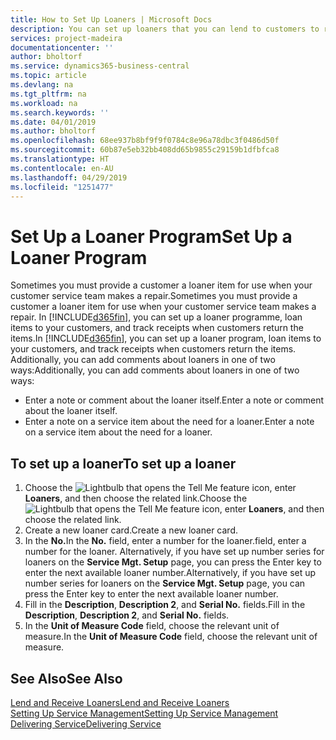 ```yaml
---
title: How to Set Up Loaners | Microsoft Docs
description: You can set up loaners that you can lend to customers to replace service items while they are in service.
services: project-madeira
documentationcenter: ''
author: bholtorf
ms.service: dynamics365-business-central
ms.topic: article
ms.devlang: na
ms.tgt_pltfrm: na
ms.workload: na
ms.search.keywords: ''
ms.date: 04/01/2019
ms.author: bholtorf
ms.openlocfilehash: 68ee937b8bf9f9f0784c8e96a78dbc3f0486d50f
ms.sourcegitcommit: 60b87e5eb32bb408dd65b9855c29159b1dfbfca8
ms.translationtype: HT
ms.contentlocale: en-AU
ms.lasthandoff: 04/29/2019
ms.locfileid: "1251477"
---
```

# <a name="set-up-a-loaner-program"></a><span data-ttu-id="4ed2a-103">Set Up a Loaner Program</span><span class="sxs-lookup"><span data-stu-id="4ed2a-103">Set Up a Loaner Program</span></span>
<span data-ttu-id="4ed2a-104">Sometimes you must provide a customer a loaner item for use when your customer service team makes a repair.</span><span class="sxs-lookup"><span data-stu-id="4ed2a-104">Sometimes you must provide a customer a loaner item for use when your customer service team makes a repair.</span></span> <span data-ttu-id="4ed2a-105">In [!INCLUDE[d365fin](includes/d365fin_md.md)], you can set up a loaner programme, loan items to your customers, and track receipts when customers return the items.</span><span class="sxs-lookup"><span data-stu-id="4ed2a-105">In [!INCLUDE[d365fin](includes/d365fin_md.md)], you can set up a loaner program, loan items to your customers, and track receipts when customers return the items.</span></span> <span data-ttu-id="4ed2a-106">Additionally, you can add comments about loaners in one of two ways:</span><span class="sxs-lookup"><span data-stu-id="4ed2a-106">Additionally, you can add comments about loaners in one of two ways:</span></span>  
  
* <span data-ttu-id="4ed2a-107">Enter a note or comment about the loaner itself.</span><span class="sxs-lookup"><span data-stu-id="4ed2a-107">Enter a note or comment about the loaner itself.</span></span>  
* <span data-ttu-id="4ed2a-108">Enter a note on a service item about the need for a loaner.</span><span class="sxs-lookup"><span data-stu-id="4ed2a-108">Enter a note on a service item about the need for a loaner.</span></span>  

## <a name="to-set-up-a-loaner"></a><span data-ttu-id="4ed2a-109">To set up a loaner</span><span class="sxs-lookup"><span data-stu-id="4ed2a-109">To set up a loaner</span></span>  
1. <span data-ttu-id="4ed2a-110">Choose the ![Lightbulb that opens the Tell Me feature](media/ui-search/search_small.png "Tell me what you want to do") icon, enter **Loaners**, and then choose the related link.</span><span class="sxs-lookup"><span data-stu-id="4ed2a-110">Choose the ![Lightbulb that opens the Tell Me feature](media/ui-search/search_small.png "Tell me what you want to do") icon, enter **Loaners**, and then choose the related link.</span></span>  
2. <span data-ttu-id="4ed2a-111">Create a new loaner card.</span><span class="sxs-lookup"><span data-stu-id="4ed2a-111">Create a new loaner card.</span></span> 
3. <span data-ttu-id="4ed2a-112">In the **No.**</span><span class="sxs-lookup"><span data-stu-id="4ed2a-112">In the **No.**</span></span> <span data-ttu-id="4ed2a-113">field, enter a number for the loaner.</span><span class="sxs-lookup"><span data-stu-id="4ed2a-113">field, enter a number for the loaner.</span></span> <span data-ttu-id="4ed2a-114">Alternatively, if you have set up number series for loaners on the **Service Mgt. Setup** page, you can press the Enter key to enter the next available loaner number.</span><span class="sxs-lookup"><span data-stu-id="4ed2a-114">Alternatively, if you have set up number series for loaners on the **Service Mgt. Setup** page, you can press the Enter key to enter the next available loaner number.</span></span>  
4. <span data-ttu-id="4ed2a-115">Fill in the **Description**, **Description 2**, and **Serial No.** fields.</span><span class="sxs-lookup"><span data-stu-id="4ed2a-115">Fill in the **Description**, **Description 2**, and **Serial No.** fields.</span></span>  
5. <span data-ttu-id="4ed2a-116">In the **Unit of Measure Code** field, choose the relevant unit of measure.</span><span class="sxs-lookup"><span data-stu-id="4ed2a-116">In the **Unit of Measure Code** field, choose the relevant unit of measure.</span></span>  
  
## <a name="see-also"></a><span data-ttu-id="4ed2a-117">See Also</span><span class="sxs-lookup"><span data-stu-id="4ed2a-117">See Also</span></span>
[<span data-ttu-id="4ed2a-118">Lend and Receive Loaners</span><span class="sxs-lookup"><span data-stu-id="4ed2a-118">Lend and Receive Loaners</span></span>](service-how-to-lend-receive-loaners.md)  
[<span data-ttu-id="4ed2a-119">Setting Up Service Management</span><span class="sxs-lookup"><span data-stu-id="4ed2a-119">Setting Up Service Management</span></span>](service-setup-service.md)  
[<span data-ttu-id="4ed2a-120">Delivering Service</span><span class="sxs-lookup"><span data-stu-id="4ed2a-120">Delivering Service</span></span>](service-deliver-service.md)  

